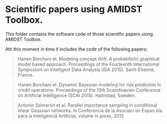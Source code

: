 # Scientific papers using AMIDST Toolbox.

This folder contains the software code of those scientific papers using AMIDST Toolbox. 

Ath this moment in time it includes the code of the following papers:

>  Hanen Borchani et. Modeling concept drift: A probabilistic graphical model based approach. Proceedings of the Fourteenth International Symposium on Intelligent Data Analysis (IDA 2015). Saint-Etienne, France.

>  Hanen Borchani et. Dynamic Bayesian modeling for risk prediction in credit operations. Proceedings of the 13th Scandinavian Conference on Artificial Intelligence (SCAI 2015). Halmstad, Sweden. 

> Antonio Salmerón et al. Parallel importance sampling in conditional linear Gaussian networks. In Conferencia de la Asociaci ́on Espan ̃ola para la Inteligencia Artificial, volume in press, 2015.
